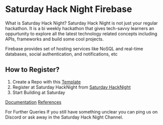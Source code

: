 # Saturday Hack Night Firebase

What is Saturday Hack Night?
Saturday Hack Night is not just your regular hackathon. It is a bi weekly hackathon that gives tech-savvy learners an oppurtunity to explore all the latest technology related concepts including APIs, frameworks and build some cool projects.

Firebase provides set of hosting services like NoSQL and real-time databases, social authentication, and notifications, etc

## How to Register?
1. Create a Repo with this [Template](https://github.com/TH-Activities/saturday-hack-night-template)
2. Register at Saturday HackNight from [Saturday HackNight](https://hacknight.tinkerhub.org)
3. Start Building at Saturday


[Documentation](https://firebase.google.com/docs)
[References](https://firebase.google.com/docs/reference)

For Further Queries
If you still have something unclear you can ping us on Discord or ask away in the Saturday Hack Night Channel.
